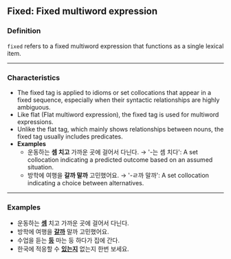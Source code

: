 ## Fixed: Fixed multiword expression

### Definition
`fixed` refers to a fixed multiword expression that functions as a single lexical item.

---

### Characteristics
- The fixed tag is applied to idioms or set collocations that appear in a fixed sequence, especially when their syntactic relationships are highly ambiguous.
- Like flat (Flat multiword expression), the fixed tag is used for multiword expressions.
- Unlike the flat tag, which mainly shows relationships between nouns, the fixed tag usually includes predicates.
- **Examples**
    - 운동하는 **셈 치고** 가까운 곳에 걸어서 다닌다. → '-는 셈 치다': A set collocation indicating a predicted outcome based on an assumed situation.
    - 방학에 여행을 **갈까 말까** 고민했어요. → '-ㄹ까 말까': A set collocation indicating a choice between alternatives.

---

### Examples
- 운동하는 <ins>**셈**</ins> 치고 가까운 곳에 걸어서 다닌다.
- 방학에 여행을 <ins>**갈까**</ins> 말까 고민했어요.
- 수업을 듣는 <ins>**둥**</ins> 마는 둥 하다가 집에 간다.
- 한국에 적응할 수 <ins>**있는지**</ins> 없는지 한번 보세요.
